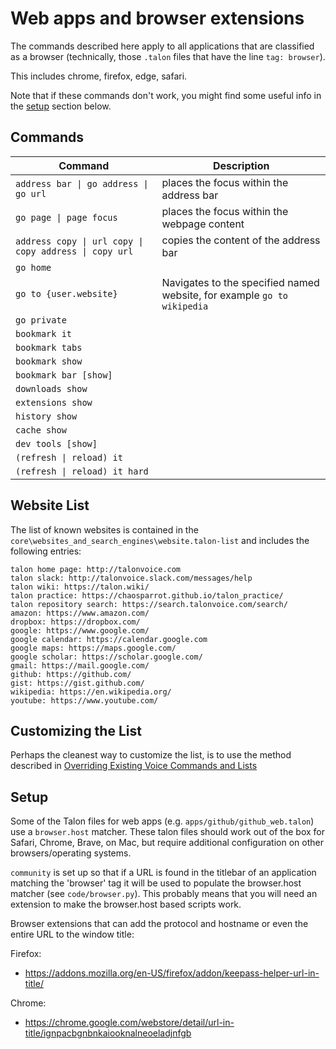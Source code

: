 # Web apps and browser extensions

The commands described here apply to all applications that are classified as a browser
(technically, those `.talon` files that have the line `tag: browser`).

This includes chrome, firefox, edge, safari.

Note that if these commands don't work, you might find some useful info in the [setup](#) section below.

## Commands


| Command                                                | Description                                 |
| ------------------------------------------------------ | ------------------------------------------- |
| `address bar \| go address \| go url`                  | places the focus within the address bar     |
| `go page \| page focus`                                | places the focus within the webpage content |
| `address copy \| url copy \| copy address \| copy url` | copies the content of the address bar       |
| `go home`                                              |                                             |
| `go to {user.website}`                                 | Navigates to the specified named website, for example `go to wikipedia`    |
| `go private`                                           |                                             |
| `bookmark it`                                          |                                             |
| `bookmark tabs`                                        |                                             |
| `bookmark show`                                        |                                             |
| `bookmark bar [show]`                                  |                                             |
| `downloads show`                                       |                                             |
| `extensions show`                                      |                                             |
| `history show`                                         |                                             |
| `cache show`                                           |                                             |
| `dev tools [show]`                                     |                                             |
| `(refresh \| reload) it`                               |                                             |
| `(refresh \| reload) it hard`                          |                                             |

## Website List

The list of known websites is contained in the `core\websites_and_search_engines\website.talon-list` and includes the following entries:

```
talon home page: http://talonvoice.com
talon slack: http://talonvoice.slack.com/messages/help
talon wiki: https://talon.wiki/
talon practice: https://chaosparrot.github.io/talon_practice/
talon repository search: https://search.talonvoice.com/search/
amazon: https://www.amazon.com/
dropbox: https://dropbox.com/
google: https://www.google.com/
google calendar: https://calendar.google.com
google maps: https://maps.google.com/
google scholar: https://scholar.google.com/
gmail: https://mail.google.com/
github: https://github.com/
gist: https://gist.github.com/
wikipedia: https://en.wikipedia.org/
youtube: https://www.youtube.com/
```

## Customizing the List

Perhaps the cleanest way to customize the list, is to use the method described in 
[Overriding Existing Voice Commands and Lists](/docs/Customization/overriding_existing_commands.md#overriding-cleanly)

## Setup

Some of the Talon files for web apps (e.g. `apps/github/github_web.talon`) use a `browser.host` matcher. These talon files should work out of the box for Safari, Chrome, Brave, on Mac, but require additional configuration on other browsers/operating systems.

`community` is set up so that if a URL is found in the titlebar of an application matching the 'browser' tag it will be used to populate the browser.host matcher (see `code/browser.py`). This probably means that you will need an extension to make the browser.host based scripts work.

Browser extensions that can add the protocol and hostname or even the entire URL to the window title:

Firefox:

- https://addons.mozilla.org/en-US/firefox/addon/keepass-helper-url-in-title/

Chrome:

- https://chrome.google.com/webstore/detail/url-in-title/ignpacbgnbnkaiooknalneoeladjnfgb
